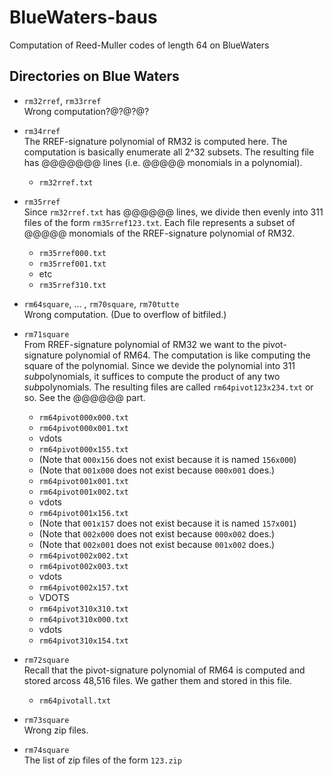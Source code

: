 # BlueWaters-baus

Computation of Reed-Muller codes of length 64 on BlueWaters



## Directories on Blue Waters

* `rm32rref`, `rm33rref`  
  Wrong computation?@?@?@?

* `rm34rref`  
   The RREF-signature polynomial of RM32 is computed here.
   The computation is basically enumerate all 2^32 subsets.
   The resulting file has @@@@@@@ lines (i.e. @@@@@ monomials in a polynomial).
   * `rm32rref.txt`

* `rm35rref`  
  Since `rm32rref.txt` has @@@@@@ lines,
  we divide then evenly into 311 files of the form `rm35rref123.txt`.
  Each file represents a subset of @@@@@ monomials
  of the RREF-signature polynomial of RM32.
  * `rm35rref000.txt`
  * `rm35rref001.txt`
  * etc
  * `rm35rref310.txt`

* `rm64square`, ... , `rm70square`, `rm70tutte`    
  Wrong computation.
  (Due to overflow of bitfiled.)

* `rm71square`  
  From RREF-signature polynomial of RM32
  we want to the pivot-signature polynomial of RM64.
  The computation is like computing the square of the polynomial.
  Since we devide the polynomial into 311 *sub*polynomials,
  it suffices to compute the product of any two *sub*polynomials.
  The resulting files are called `rm64pivot123x234.txt` or so.
  See the @@@@@@ part.
  * `rm64pivot000x000.txt`
  * `rm64pivot000x001.txt`
  * vdots
  * `rm64pivot000x155.txt`
  * (Note that `000x156` does not exist because it is named `156x000`)
  * (Note that `001x000` does not exist because `000x001` does.)
  * `rm64pivot001x001.txt`
  * `rm64pivot001x002.txt`
  * vdots
  * `rm64pivot001x156.txt`
  * (Note that `001x157` does not exist because it is named `157x001`)
  * (Note that `002x000` does not exist because `000x002` does.)
  * (Note that `002x001` does not exist because `001x002` does.)
  * `rm64pivot002x002.txt`
  * `rm64pivot002x003.txt`
  * vdots
  * `rm64pivot002x157.txt`
  * VDOTS
  * `rm64pivot310x310.txt`
  * `rm64pivot310x000.txt`
  * vdots
  * `rm64pivot310x154.txt`

* `rm72square`  
  Recall that the pivot-signature polynomial of RM64
  is computed and stored arcoss 48,516 files.
  We gather them and stored in this file.
  * `rm64pivotall.txt`

* `rm73square`  
  Wrong zip files.

* `rm74square`  
  The list of zip files of the form `123.zip`
